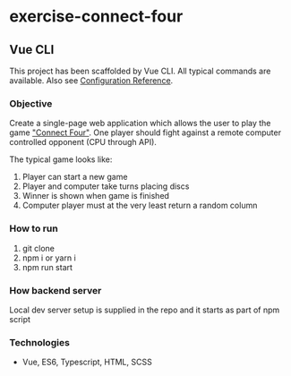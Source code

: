 # exercise-connect-four



## Vue CLI

This project has been scaffolded by Vue CLI. All typical commands are available.
Also see [Configuration Reference](https://cli.vuejs.org/config/).


### Objective

Create a single-page web application which allows the user to play the game ["Connect Four"](https://en.wikipedia.org/wiki/Connect_Four). One player should fight against a remote computer controlled opponent (CPU through API).

The typical game looks like:

1. Player can start a new game
1. Player and computer take turns placing discs
1. Winner is shown when game is finished
1. Computer player must at the very least return a random column

### How to run

1. git clone <repo>
2. npm i or yarn i
3. npm run start

### How backend server
Local dev server setup is supplied in the repo and it starts as part of npm script

### Technologies
- Vue, ES6, Typescript, HTML, SCSS





